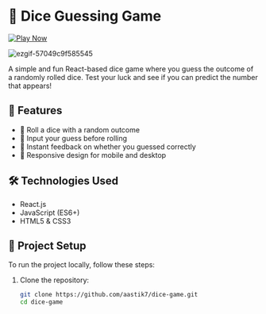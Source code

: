 # 🎲 Dice Guessing Game 

[![Play Now](https://img.shields.io/badge/Play%20Now-%F0%9F%8E%AE-blue?style=for-the-badge)](https://aastik7.github.io/dice-game/)

![ezgif-57049c9f585545](https://github.com/user-attachments/assets/a2d59661-085f-4ed4-a31c-4ed70e0b5f5c)

A simple and fun React-based dice game where you guess the outcome of a randomly rolled dice. Test your luck and see if you can predict the number that appears!

## 🚀 Features
- 🎲 Roll a dice with a random outcome
- 🔢 Input your guess before rolling
- 🎉 Instant feedback on whether you guessed correctly
- 📱 Responsive design for mobile and desktop

## 🛠️ Technologies Used
- React.js
- JavaScript (ES6+)
- HTML5 & CSS3

## 📂 Project Setup
To run the project locally, follow these steps:

1. Clone the repository:
   ```sh
   git clone https://github.com/aastik7/dice-game.git
   cd dice-game
